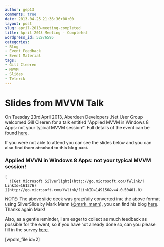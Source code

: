 ```yaml
---
author: gep13
comments: true
date: 2013-04-25 21:36:36+00:00
layout: post
slug: april-2013-meeting-completed
title: April 2013 Meeting - Completed
wordpress_id: 52976595
categories:
- Blog
- Event Feedback
- Event Material
tags:
- Gill Cleeren
- MVVM
- Slides
- Telerik
---
```


# Slides from MVVM Talk


On Tuesday 23rd April 2013, Aberdeen Developers .Net User Group welcomed Gill Cleeren for a talk entitled "Applied MVVM in Windows 8 Apps: not your typical MVVM session!".  Full details of the event can be found [here](http://www.aberdeendevelopers.co.uk/adnuguk-april-2013-meeting/).

If you were not able to attend you can see the slides below and you can also find them attached to this blog post.


### Applied MVVM in Windows 8 Apps: not your typical MVVM session!





  
    
    
    
    
    
    
    [ 
      ![Get Microsoft Silverlight](http://go.microsoft.com/fwlink/?LinkId=161376) 
    ](http://go.microsoft.com/fwlink/?LinkID=149156&v=4.0.50401.0) 
  
  
  




NOTE: The above slide deck was gratefully converted into the above format using SilverSlide by Mark Mann ([@mark_mann](http://twitter.com/#!/@mark_mann)), you can find his blog [here](http://blog.mark-mann.co.uk/). Thanks again Mark!

Also, as a gentle reminder, I am eager to collect as much feedback as possible for the event, so if you have not already done so, can you please fill in the survey [here](http://www.surveymonkey.com/s/Z3NK9DH).

[wpdm_file id=2]
